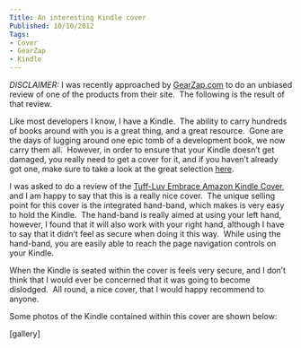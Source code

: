 ```yaml
---
Title: An interesting Kindle cover
Published: 10/10/2012
Tags:
- Cover
- GearZap
- Kindle
---
```


_DISCLAIMER:_ I was recently approached by [GearZap.com](http://www.gearzap.com/) to do an unbiased review of one of the products from their site.  The following is the result of that review.

Like most developers I know, I have a Kindle.  The ability to carry hundreds of books around with you is a great thing, and a great resource.  Gone are the days of lugging around one epic tomb of a development book, we now carry them all.  However, in order to ensure that your Kindle doesn’t get damaged, you really need to get a cover for it, and if you haven’t already got one, make sure to take a look at the great selection [here](http://www.gearzap.com/amazon-kindle-accessories/amazon-kindle-covers.html).

I was asked to do a review of the [Tuff-Luv Embrace Amazon Kindle Cover](http://www.gearzap.com/tuff-luv-embrace-amazon-kindle-cover-black.html), and I am happy to say that this is a really nice cover.  The unique selling point for this cover is the integrated hand-band, which makes is very easy to hold the Kindle.  The hand-band is really aimed at using your left hand, however, I found that it will also work with your right hand, although I have to say that it didn’t feel as secure when doing it this way.  While using the hand-band, you are easily able to reach the page navigation controls on your Kindle.

When the Kindle is seated within the cover is feels very secure, and I don’t think that I would ever be concerned that it was going to become dislodged.  All round, a nice cover, that I would happy recommend to anyone.

Some photos of the Kindle contained within this cover are shown below:

[gallery]
